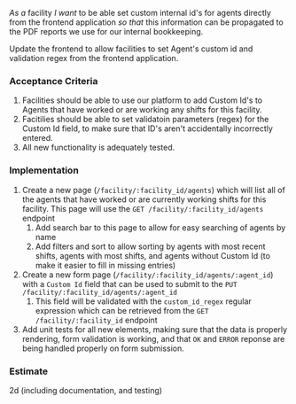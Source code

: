 *As a* facility *I want* to be able set custom internal id's for agents directly from the frontend application *so that* this information can be propagated to the PDF reports we use for our internal bookkeeping.

Update the frontend to allow facilities to set Agent's custom id and validation regex from the frontend application. 

### Acceptance Criteria

1. Facilities should be able to use our platform to add Custom Id's to Agents that have worked or are working any shifts for this facility.
1. Facitilies should be able to set validatoin parameters (regex) for the Custom Id field, to make sure that ID's aren't accidentally incorrectly entered.
1. All new functionality is adequately tested.

### Implementation

1. Create a new page (`/facility/:facility_id/agents`) which will list all of the agents that have worked or are currently working shifts for this facility. This page will use the `GET /facility/:facility_id/agents` endpoint
    1. Add search bar to this page to allow for easy searching of agents by name
    2. Add filters and sort to allow sorting by agents with most recent shifts, agents with most shifts, and agents without Custom Id (to make it easier to fill in missing entries)
1. Create a new form page (`/facility/:facility_id/agents/:agent_id`) with a `Custom Id` field that can be used to submit to the `PUT /facility/:facility_id/agents/:agent_id`
    1. This field will be validated with the `custom_id_regex` regular expression which can be retrieved from the `GET /facility/:facility_id` endpoint
1. Add unit tests for all new elements, making sure that the data is properly rendering, form validation is working, and that `OK` and `ERROR`  reponse are being handled properly on form submission.

### Estimate
2d (including documentation, and testing)

